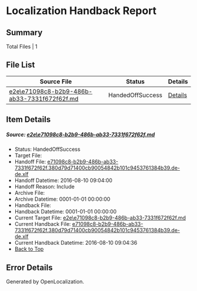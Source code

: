 # <a name='report-top'></a> Localization Handback Report

## Summary
 Total Files | 1

## File List
 Source File | Status | Details 
 ----------- | ------ | ------- 
 [e2e\e71098c8-b2b9-486b-ab33-7331f672f62f.md](https://github.com/OpenLocalizationTestOrg/oltest/blob/606e7466bd7cefa20a744119300d9e00489d234b/e2e/e71098c8-b2b9-486b-ab33-7331f672f62f.md) | HandedOffSuccess | [Details](#959b655f6cc108cf55f1909db311a3b7814c08a36)

## Item Details
##### <a name='959b655f6cc108cf55f1909db311a3b7814c08a36'></a> Source: [e2e\e71098c8-b2b9-486b-ab33-7331f672f62f.md](https://github.com/OpenLocalizationTestOrg/oltest/blob/606e7466bd7cefa20a744119300d9e00489d234b/e2e/e71098c8-b2b9-486b-ab33-7331f672f62f.md)
* Status: HandedOffSuccess
* Target File: 
* Handoff File: [e71098c8-b2b9-486b-ab33-7331f672f62f.380d79d71400cb90054842b101c9453761384b39.de-de.xlf](https://github.com/OpenLocalizationTestOrg/olhandoff-e2e/blob/9d49f43529808e6f5311dc65b22f1f0792d246b3/ol-handoff/OpenLocalizationTestOrg/ol-test-dede/ci/ht/e71098c8-b2b9-486b-ab33-7331f672f62f.380d79d71400cb90054842b101c9453761384b39.de-de.xlf)
* Handoff Datetime: 2016-08-10 09:04:00
* Handoff Reason: Include
* Archive File: 
* Archive Datetime: 0001-01-01 00:00:00
* Handback File: 
* Handback Datetime: 0001-01-01 00:00:00
* Current Target File: [e2e\e71098c8-b2b9-486b-ab33-7331f672f62f.md](https://github.com/OpenLocalizationTestOrg/ol-test-dede/blob/0c70e6bc0f16a6c13d37df37f7696f0478767409/e2e/e71098c8-b2b9-486b-ab33-7331f672f62f.md)
* Current Handback File: [e71098c8-b2b9-486b-ab33-7331f672f62f.380d79d71400cb90054842b101c9453761384b39.de-de.xlf](https://github.com/OpenLocalizationTestOrg/olhandback-e2e/blob/5f87c65bbeae2f64332fed6359aa13401bfd658f/ol-handback/OpenLocalizationTestOrg/ol-test-dede/ci/ht/e71098c8-b2b9-486b-ab33-7331f672f62f.380d79d71400cb90054842b101c9453761384b39.de-de.xlf)
* Current Handback Datetime: 2016-08-10 09:04:36
* [Back to Top](#report-top)


## Error Details

Generated by OpenLocalization.
